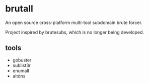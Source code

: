 # brutall

An open source cross-platform multi-tool subdomain brute forcer.

Project inspired by brutesubs, which is no longer being developed.


## tools

+ gobuster
+ sublist3r
+ enumall
+ altdns
